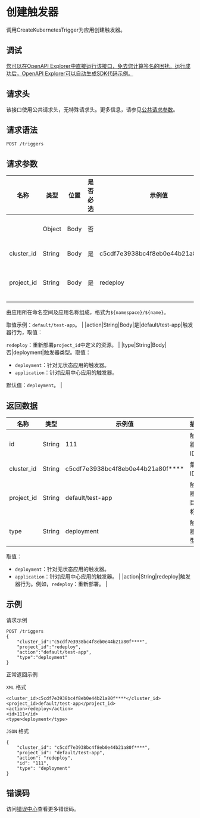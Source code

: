 # 创建触发器

调用CreateKubernetesTrigger为应用创建触发器。

## 调试

[您可以在OpenAPI Explorer中直接运行该接口，免去您计算签名的困扰。运行成功后，OpenAPI Explorer可以自动生成SDK代码示例。](https://api.aliyun.com/#product=CS&api=CreateKubernetesTrigger&type=ROA&version=2015-12-15)

## 请求头

该接口使用公共请求头，无特殊请求头。更多信息，请参见[公共请求参数](~~167755~~)。

## 请求语法

```
POST /triggers 
```

## 请求参数

|名称|类型|位置|是否必选|示例值|描述|
|--|--|--|----|---|--|
| |Object|Body|否| |请求体参数。 |
|cluster\_id|String|Body|是|c5cdf7e3938bc4f8eb0e44b21a80f\*\*\*\*|集群ID。 |
|project\_id|String|Body|是|redeploy|触发器项目名称。

 由应用所在命名空间及应用名称组成，格式为`${namespace}/${name}`。

 取值示例：`default/test-app`。 |
|action|String|Body|是|default/test-app|触发器行为，取值：

 `redeploy`：重新部署`project_id`中定义的资源。 |
|type|String|Body|否|deployment|触发器类型。取值：

 -   `deployment`：针对无状态应用的触发器。
-   `application`：针对应用中心应用的触发器。

 默认值：`deployment`。 |

## 返回数据

|名称|类型|示例值|描述|
|--|--|---|--|
|id|String|111|触发器ID。 |
|cluster\_id|String|c5cdf7e3938bc4f8eb0e44b21a80f\*\*\*\*|集群ID。 |
|project\_id|String|default/test-app|触发器项目名称。 |
|type|String|deployment|触发器类型。

 取值：

 -   `deployment`：针对无状态应用的触发器。
-   `application`：针对应用中心应用的触发器。 |
|action|String|redeploy|触发器行为。例如，`redeploy`：重新部署。 |

## 示例

请求示例

```
POST /triggers
{
    "cluster_id":"c5cdf7e3938bc4f8eb0e44b21a80f****",
    "project_id":"redeploy",
    "action":"default/test-app",
    "type":"deployment"
}
```

正常返回示例

`XML` 格式

```
<cluster_id>c5cdf7e3938bc4f8eb0e44b21a80f****</cluster_id>
<project_id>default/test-app</project_id>
<action>redeploy</action>
<id>111</id>
<type>deployment</type>
```

`JSON` 格式

```
{
    "cluster_id": "c5cdf7e3938bc4f8eb0e44b21a80f****",
    "project_id": "default/test-app",
    "action": "redeploy",
    "id": "111",
    "type": "deployment"
}
```

## 错误码

访问[错误中心](https://error-center.alibabacloud.com/status/product/CS)查看更多错误码。

